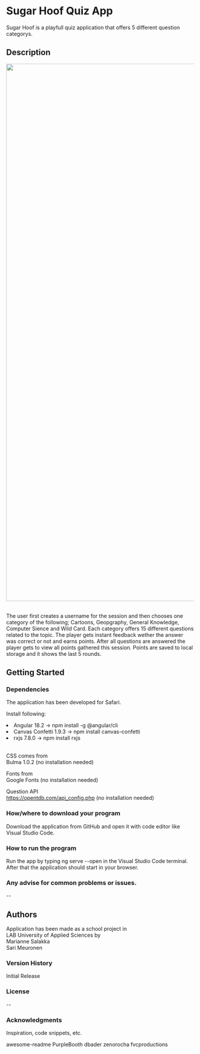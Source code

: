 <h1>Sugar Hoof Quiz App</h1>

Sugar Hoof is a playfull quiz application that offers 5 different question categorys.

<h2>Description</h2>

<center><img width="1445" alt="Näyttökuva 2025-02-14 kello 11 09 44" src="https://github.com/user-attachments/assets/6278eb9d-b818-497f-80a6-a43cdbdd2f96" />
</center><br>

The user first creates a username for the session and then chooses one category of the following; Cartoons, Geopgraphy, General Knowledge, Computer Sience and Wild Card. 
Each category offers 15 different questions related to the topic. The player gets instant feedback wether the answer was correct or not and earns points. After all questions are answered the player gets to view all points gathered this session. Points are saved to local storage and it shows the last 5 rounds. 



<h2>Getting Started</h2>

<h3>Dependencies</h3>

The application has been developed for Safari.

Install following:
<li>Angular 18.2 -> npm install -g @angular/cli</li>
<li>Canvas Confetti 1.9.3 -> npm install canvas-confetti</li>
<li>rxjs 7.8.0 -> npm install rxjs</li><br>


CSS comes from<br>
Bulma 1.0.2 (no installation needed)<br>

Fonts from<br>
Google Fonts (no installation needed)<br>

Question API<br>
https://opentdb.com/api_config.php (no installation needed)

<h3>How/where to download your program</h3>

Download the application from GitHub and open it with code editor like Visual Studio Code.

<h3>How to run the program</h3>

Run the app by typing ng serve --open in the Visual Studio Code terminal.<br>
After that the application should start in your browser.

<h3>Any advise for common problems or issues.</h3>

--

<h2>Authors</h2>

Application has been made as a school project in<br>
LAB University of Applied Sciences by<br>
Marianne Salakka<br>
Sari Meuronen<br>


<h3>Version History</h3>

Initial Release

<h3>License</h3>

--

<h3>Acknowledgments</h3>

Inspiration, code snippets, etc.

awesome-readme
PurpleBooth
dbader
zenorocha
fvcproductions
